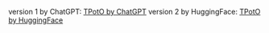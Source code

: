 version 1 by ChatGPT: [TPotO by ChatGPT](../tpoto-by-chatgpt.md)
version 2 by HuggingFace: [TPotO by HuggingFace](../tpoto-by-huggingface.md)
